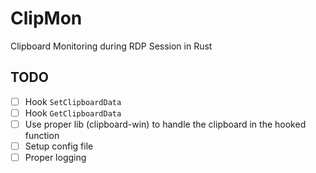 # ClipMon

Clipboard Monitoring during RDP Session in Rust

## TODO

- [ ] Hook `SetClipboardData`
- [ ] Hook `GetClipboardData`
- [ ] Use proper lib (clipboard-win) to handle the clipboard in the hooked function
- [ ] Setup config file
- [ ] Proper logging
